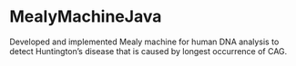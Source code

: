 # MealyMachineJava
Developed and implemented Mealy machine for human DNA analysis to detect Huntington’s disease that is caused by longest occurrence of CAG. 

